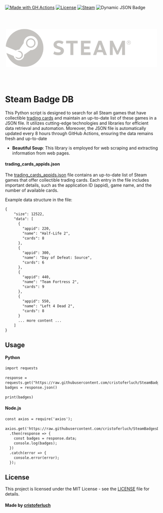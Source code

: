 [![Made with GH Actions](https://img.shields.io/badge/CI-GitHub_Actions-blue?logo=github-actions&logoColor=white)](https://github.com/features/actions "Go to GitHub Actions homepage")
[![License](https://img.shields.io/badge/License-MIT-blue)](#license)
[![Steam](https://img.shields.io/badge/Steam-profile-blue.svg?logo=steam)](https://steamcommunity.com/id/cristoferluch/)
![Dynamic JSON Badge](https://img.shields.io/badge/dynamic/json?url=https%3A%2F%2Fraw.githubusercontent.com%2Fcristoferluch%2FSteamBadgesDB%2Fmain%2Ftrading_cards_appids.json&query=%24.size&label=Badges&logo=steam)

<br><br>
<p align="center">
   <img src="https://github.com/cristoferluch/assets/blob/main/logo_steam.svg" alt="steam_logo" width="500">
</p>

<br><br>
# Steam Badge DB

This Python script is designed to search for all Steam games that have collectible [trading cards](https://steamcommunity.com/tradingcards) and maintain an up-to-date list of these games in a JSON file. It utilizes cutting-edge technologies and libraries for efficient data retrieval and automation. Moreover, the JSON file is automatically updated every 8 hours through GitHub Actions, ensuring the data remains fresh and up-to-date

- **Beautiful Soup**: This library is employed for web scraping and extracting information from web pages.


#### trading_cards_appids.json

The [trading_cards_appids.json](https://raw.githubusercontent.com/cristoferluch/SteamBadgesDB/main/trading_cards_appids.json) file contains an up-to-date list of Steam games that offer collectible trading cards. Each entry in the file includes important details, such as the application ID (appid), game name, and the number of available cards.

Example data structure in the file:


````shel
{
    "size": 12522,
    "data": [
      {
        "appid": 220,
        "name": "Half-Life 2",
        "cards": 8
      },
      {
        "appid": 300,
        "name": "Day of Defeat: Source",
        "cards": 6
      },
      {
        "appid": 440,
        "name": "Team Fortress 2",
        "cards": 9
      },
      {
        "appid": 550,
        "name": "Left 4 Dead 2",
        "cards": 8
      }
      ... more content ... 
    ]
}
````


## Usage

#### Python

````shel
import requests

response = requests.get("https://raw.githubusercontent.com/cristoferluch/SteamBadgesDB/main/trading_cards_appids.json")
badges = response.json()

print(badges)
````
#### Node.js

````shel
const axios = require('axios');

axios.get('https://raw.githubusercontent.com/cristoferluch/SteamBadgesDB/main/trading_cards_appids.json')
  .then(response => {
    const badges = response.data;
    console.log(badges);
  })
  .catch(error => {
    console.error(error);
  });
````

## License

This project is licensed under the MIT License - see the [LICENSE](LICENSE) file for details.


#### Made by [cristoferluch](https://steamcommunity.com/id/cristoferluch/)
